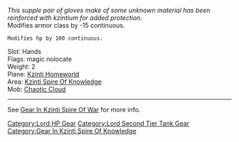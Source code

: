 *This supple pair of gloves make of some unknown material has been
reinforced with kzintium for added protection.*  
Modifies armor class by -15 continuous.

`Modifies hp by 100 continuous.`

Slot: Hands  
Flags: magic nolocate  
Weight: 2  
Plane: [Kzinti Homeworld](:Category:Kzinti_Homeworld.md "wikilink")  
Area: [Kzinti Spire Of
Knowledge](:Category:Kzinti_Spire_Of_Knowledge.md "wikilink")  
Mob: [Chaotic Cloud](Chaotic_Cloud "wikilink")  

------------------------------------------------------------------------

See [Gear In Kzinti Spire Of
War](:Category:Gear_In_Kzinti_Spire_Of_War.md "wikilink") for more info.

[Category:Lord HP Gear](Category:Lord_HP_Gear "wikilink") [Category:Lord
Second Tier Tank Gear](Category:Lord_Second_Tier_Tank_Gear "wikilink")
[Category:Gear In Kzinti Spire Of
Knowledge](Category:Gear_In_Kzinti_Spire_Of_Knowledge "wikilink")
